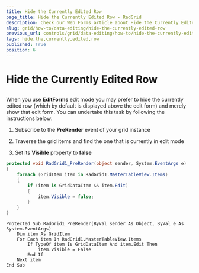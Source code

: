 ```yaml
---
title: Hide the Currently Edited Row
page_title: Hide the Currently Edited Row - RadGrid
description: Check our Web Forms article about Hide the Currently Edited Row.
slug: grid/how-to/data-editing/hide-the-currently-edited-row
previous_url: controls/grid/data-editing/how-to/hide-the-currently-edited-row
tags: hide,the,currently,edited,row
published: True
position: 6
---
```


# Hide the Currently Edited Row



##

When you use **EditForms** edit mode you may prefer to hide the currently edited row (which by default is displayed above the edit form) and merely show that edit form. You can undertake this task by following the instructions below:

1. Subscribe to the **PreRender** event of your grid instance

1. Traverse the grid items and find the one that is currently in edit mode

1. Set its **Visible** property to **false**



````C#
protected void RadGrid1_PreRender(object sender, System.EventArgs e)
{
    foreach (GridItem item in RadGrid1.MasterTableView.Items)
    {
        if (item is GridDataItem && item.Edit)
        {
            item.Visible = false;
        }
    }
}
````
````VB
Protected Sub RadGrid1_PreRender(ByVal sender As Object, ByVal e As System.EventArgs)
    Dim item As GridItem
    For Each item In RadGrid1.MasterTableView.Items
        If TypeOf item Is GridDataItem And item.Edit Then
            item.Visible = False
        End If
    Next item
End Sub
````

